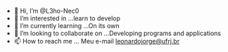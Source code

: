 - 👋 Hi, I’m @L3ho-Nec0
- 👀 I’m interested in ...learn to develop 
- 🌱 I’m currently learning ...On its own 
- 💞️ I’m looking to collaborate on ...Developing programs and applications 
- 📫 How to reach me ... Meu e-mail leonardojorge@ufrj.br

<!---
L3ho-Nec0/L3ho-Nec0 is a ✨ special ✨ repository because its `README.md` (this file) appears on your GitHub profile.
You can click the Preview link to take a look at your changes.
--->
